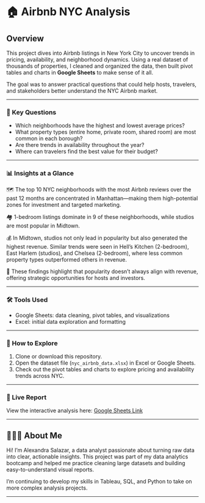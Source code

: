 # 🏠 Airbnb NYC Analysis

## Overview
This project dives into Airbnb listings in New York City to uncover trends in pricing, availability, and neighborhood dynamics. Using a real dataset of thousands of properties, I cleaned and organized the data, then built pivot tables and charts in **Google Sheets** to make sense of it all.  

The goal was to answer practical questions that could help hosts, travelers, and stakeholders better understand the NYC Airbnb market.  

---

### 🔑 Key Questions
- Which neighborhoods have the highest and lowest average prices?  
- What property types (entire home, private room, shared room) are most common in each borough?  
- Are there trends in availability throughout the year?  
- Where can travelers find the best value for their budget?  

---

### 📊 Insights at a Glance
🗺 The top 10 NYC neighborhoods with the most Airbnb reviews over the past 12 months are concentrated in Manhattan—making them high-potential zones for investment and targeted marketing.

🏘 1-bedroom listings dominate in 9 of these neighborhoods, while studios are most popular in Midtown.

💰 In Midtown, studios not only lead in popularity but also generated the highest revenue. Similar trends were seen in Hell’s Kitchen (2-bedroom), East Harlem (studios), and Chelsea (2-bedroom), where less common property types outperformed others in revenue.

📌 These findings highlight that popularity doesn’t always align with revenue, offering strategic opportunities for hosts and investors.  

---

### 🛠 Tools Used
- Google Sheets: data cleaning, pivot tables, and visualizations  
- Excel: initial data exploration and formatting  

---

### 🚀 How to Explore
1. Clone or download this repository.  
2. Open the dataset file (`nyc_airbnb_data.xlsx`) in Excel or Google Sheets.  
3. Check out the pivot tables and charts to explore pricing and availability trends across NYC.  

---

### 📌 Live Report
View the interactive analysis here: [Google Sheets Link](https://docs.google.com/spreadsheets/d/1tLKenJ8_X1hFcrWaCSzZL2Qgc3l4zxEu_DrP16X7gns/edit?usp=sharing)  

---

## 👩🏻‍💻 About Me
Hi! I’m Alexandra Salazar, a data analyst passionate about turning raw data into clear, actionable insights. This project was part of my data analytics bootcamp and helped me practice cleaning large datasets and building easy-to-understand visual reports.  

I’m continuing to develop my skills in Tableau, SQL, and Python to take on more complex analysis projects.  

---
